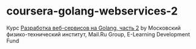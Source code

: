 # coursera-golang-webservices-2
Курс [Разработка веб-сервисов на Golang, часть 2](https://www.coursera.org/learn/golang-webservices-2) by Московский физико-технический институт, Mail.Ru Group, E-Learning Development Fund
